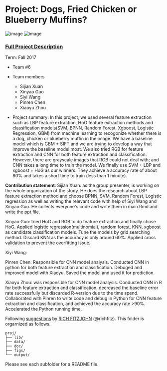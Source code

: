# Project: Dogs, Fried Chicken or Blueberry Muffins?
![image](figs/chicken.jpg)
![image](figs/muffin.jpg)

### [Full Project Description](doc/project3_desc.md)

Term: Fall 2017

+ Team #6
+ Team members
	+ Sijian Xuan
	+ Xinyao Guo
	+ Siyi Wang
	+ Pinren Chen
	+ Xiaoyu Zhou

+ Project summary: In this project, we used several feature extraction such as LBP feature extraction, HoG feature extraction methods and classification models(SVM, BPNN, Random Forest, Xgboost, Logistic Regression, GBM) from machine learning to recogonize whether there is a dog, chicken or blueberry muffin in the image. We have a baseline model which is GBM + SIFT and we are trying to develop a way that improve the baseline model most. We also tried RGB for feature extraction and CNN for both feature extraction and classification. However, there are grayscale images that RGB could not deal with; and CNN takes a long time to train the model. We finally use SVM + LBP and xgboost + HoG as our winners. They achieve a accuracy rate of about 80% and takes a short time to train (less than 1 minute).
	
**Contribution statement**: 
Sijian Xuan: as the group presenter, is working on the whole organization of the study. He does the research about LBP feature extraction method and choose BPNN, SVM, Random Forest, Logistic regression as well as writing the relevant code with help of Siyi Wang and Xinyao Guo. He collects everyone's code and write them in main.Rmd and write the ppt file.

Xinyao Guo: tried HoG and RGB to do feature extraction and finally chose HoG. Applied logistic regression(multinomial), random forest, KNN, xgboost as candidate classification models. Tune the models by grid searching method. Discard KNN as the accuracy is only around 60%. Applied cross validation to prevent the overfitting issue.

Xiyi Wang:

Pinren Chen: Responsible for CNN model analysis. Conducted CNN in python for both feature extraction and classification. Debuged and improved model with Xiaoyu. Saved the model and used it for prediction.

Xiaoyu Zhou: was responsible for CNN model analysis. Conducted CNN in R for both feature extraction and classification, decreased the baseline error rate successfully but discarded R-version due to the time spend. Collaborated with Pinren to write code and debug in Python for CNN feature extraction and classification, and achieved the accuracy rate >90%. Accelerated the Python running time.


Following [suggestions](http://nicercode.github.io/blog/2013-04-05-projects/) by [RICH FITZJOHN](http://nicercode.github.io/about/#Team) (@richfitz). This folder is orgarnized as follows.

```
proj/
├── lib/
├── data/
├── doc/
├── figs/
└── output/
```

Please see each subfolder for a README file.
